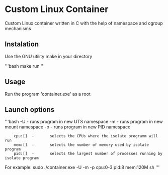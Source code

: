 # Custom Linux Container
Custom Linux container written in C with the help of namespace and cgroup mechanisms

## Instalation

Use the GNU utility make in your directory

'''bash
make run
'''

## Usage

Run the program 'container.exe' as a root

## Launch options

'''bash
        -U      -       runs program in new UTS namespace
        -m      -       runs program in new mount namespace
        -p      -       runs program in new PID namespace
        
        cpu:[]  -       selects the CPUs where the isolate programm will run
        mem:[]  -       selects the number of memory used by isolate program
        pid:[]  -       selects the largest number of processes running by isolate program

For example:
        sudo ./container.exe -U -m -p cpu:0-3 pid:8 mem:120M sh
'''

